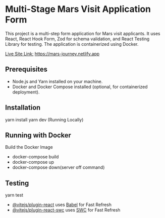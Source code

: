 # Multi-Stage Mars Visit Application Form

This project is a multi-step form application for Mars visit applicants. It uses React, React Hook Form, Zod for schema validation, and React Testing Library for testing. The application is containerized using Docker.

[Live Site Link:](https://mars-journey.netlify.app) https://mars-journey.netlify.app
 

## Prerequisites

- Node.js and Yarn installed on your machine.
- Docker and Docker Compose installed (optional, for containerized deployment).

## Installation
yarn install
yarn dev (Running Locally)
  
## Running with Docker
 Build the Docker Image
 - docker-compose build
 - docker-compose up
 - docker-compose down(server off command)
  
## Testing
  yarn test
  
- [@vitejs/plugin-react](https://github.com/vitejs/vite-plugin-react/blob/main/packages/plugin-react/README.md) uses [Babel](https://babeljs.io/) for Fast Refresh
- [@vitejs/plugin-react-swc](https://github.com/vitejs/vite-plugin-react-swc) uses [SWC](https://swc.rs/) for Fast Refresh
